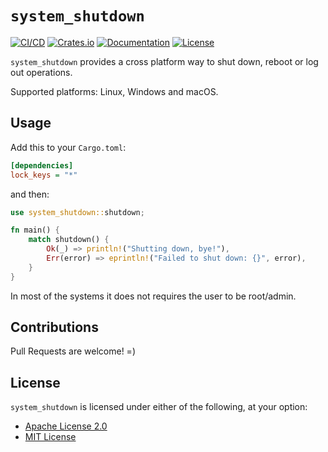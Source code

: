 # `system_shutdown`

[![CI/CD][ci-cd-badge]][ci-cd-url]
[![Crates.io][crates-badge]][crates-url]
[![Documentation][docs-badge]][docs-url]
[![License][license-badge]][license-url]

`system_shutdown` provides a cross platform way to shut down, reboot or log out operations.

Supported platforms: Linux, Windows and macOS.

## Usage

Add this to your `Cargo.toml`:

```ini
[dependencies]
lock_keys = "*"
```

and then:

```rust
use system_shutdown::shutdown;

fn main() {
    match shutdown() {
        Ok(_) => println!("Shutting down, bye!"),
        Err(error) => eprintln!("Failed to shut down: {}", error),
    }
}
```

In most of the systems it does not requires the user to be root/admin.

## Contributions

Pull Requests are welcome! =)

## License

`system_shutdown` is licensed under either of the following, at your option:

- [Apache License 2.0](LICENSE-APACHE)
- [MIT License](LICENSE-MIT)

[ci-cd-badge]: https://github.com/risoflora/system_shutdown/actions/workflows/CI.yml/badge.svg
[ci-cd-url]: https://github.com/risoflora/system_shutdown/actions/workflows/CI.yml
[crates-badge]: https://img.shields.io/crates/v/system_shutdown.svg
[crates-url]: https://crates.io/crates/system_shutdown
[docs-badge]: https://docs.rs/system_shutdown/badge.svg
[docs-url]: https://docs.rs/system_shutdown
[license-badge]: https://img.shields.io/crates/l/system_shutdown.svg
[license-url]: https://github.com/risoflora/system_shutdown#license
